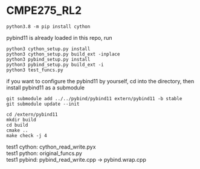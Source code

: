 # CMPE275_RL2

```
python3.8 -m pip install cython
```

pybind11 is already loaded in this repo, run

```
python3 cython_setup.py install
python3 cython_setup.py build_ext -inplace
python3 pybind_setup.py install
python3 pybind_setup.py build_ext -i
python3 test_funcs.py
```

if you want to configure the pybind11 by yourself, cd into the directory, then install pybind11 as a submodule

```
git submodule add ../../pybind/pybind11 extern/pybind11 -b stable
git submodule update --init
```

```
cd /extern/pybind11
mkdir build
cd build
cmake ..
make check -j 4
```

test1 cython: cython_read_write.pyx     
test1 python: original_funcs.py  
test1 pybind: pybind_read_write.cpp -> pybind.wrap.cpp   

